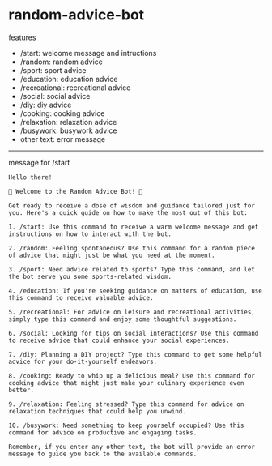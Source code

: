 # random-advice-bot

features

- /start: welcome message and intructions
- /random: random advice
- /sport: sport advice
- /education: education advice
- /recreational: recreational advice
- /social: social advice
- /diy: diy advice
- /cooking: cooking advice
- /relaxation: relaxation advice
- /busywork: busywork advice
- other text: error message

------------------------

message for /start 

```
Hello there!

🌟 Welcome to the Random Advice Bot! 🌟

Get ready to receive a dose of wisdom and guidance tailored just for you. Here's a quick guide on how to make the most out of this bot:

1. /start: Use this command to receive a warm welcome message and get instructions on how to interact with the bot.

2. /random: Feeling spontaneous? Use this command for a random piece of advice that might just be what you need at the moment.

3. /sport: Need advice related to sports? Type this command, and let the bot serve you some sports-related wisdom.

4. /education: If you're seeking guidance on matters of education, use this command to receive valuable advice.

5. /recreational: For advice on leisure and recreational activities, simply type this command and enjoy some thoughtful suggestions.

6. /social: Looking for tips on social interactions? Use this command to receive advice that could enhance your social experiences.

7. /diy: Planning a DIY project? Type this command to get some helpful advice for your do-it-yourself endeavors.

8. /cooking: Ready to whip up a delicious meal? Use this command for cooking advice that might just make your culinary experience even better.

9. /relaxation: Feeling stressed? Type this command for advice on relaxation techniques that could help you unwind.

10. /busywork: Need something to keep yourself occupied? Use this command for advice on productive and engaging tasks.

Remember, if you enter any other text, the bot will provide an error message to guide you back to the available commands.
```
